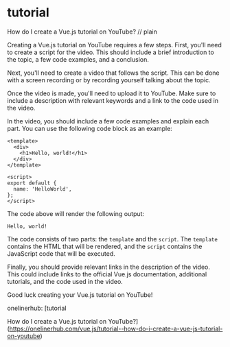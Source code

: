# tutorial

How do I create a Vue.js tutorial on YouTube?
// plain

Creating a Vue.js tutorial on YouTube requires a few steps. First, you'll need to create a script for the video. This should include a brief introduction to the topic, a few code examples, and a conclusion.

Next, you'll need to create a video that follows the script. This can be done with a screen recording or by recording yourself talking about the topic.

Once the video is made, you'll need to upload it to YouTube. Make sure to include a description with relevant keywords and a link to the code used in the video.

In the video, you should include a few code examples and explain each part. You can use the following code block as an example:

```
<template>
  <div>
    <h1>Hello, world!</h1>
  </div>
</template>

<script>
export default {
  name: 'HelloWorld',
};
</script>
```

The code above will render the following output:
```
Hello, world!
```

The code consists of two parts: the `template` and the `script`. The `template` contains the HTML that will be rendered, and the `script` contains the JavaScript code that will be executed.

Finally, you should provide relevant links in the description of the video. This could include links to the official Vue.js documentation, additional tutorials, and the code used in the video.

Good luck creating your Vue.js tutorial on YouTube!

onelinerhub: [tutorial

How do I create a Vue.js tutorial on YouTube?](https://onelinerhub.com/vue.js/tutorial--how-do-i-create-a-vue-js-tutorial-on-youtube)